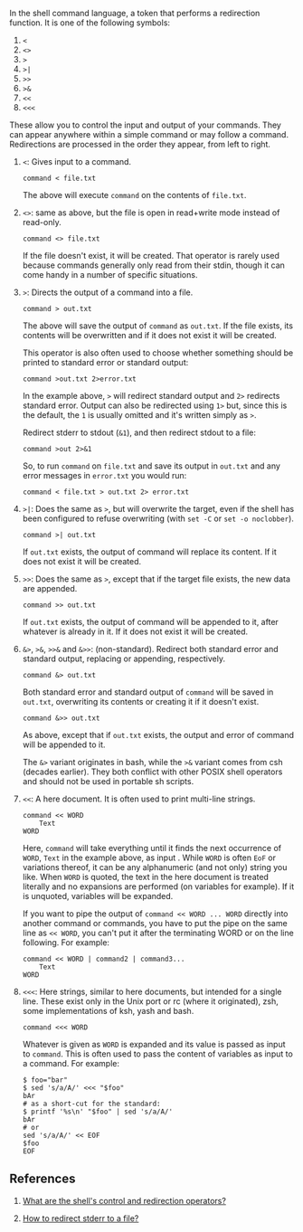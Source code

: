 In the shell command language, a token that performs a redirection function. It is one of the following symbols:

1. `<`
2. `<>`
3. `>`
4. `>|`
5. `>>`
6. `>&`
7. `<<`
8. `<<<`

These allow you to control the input and output of your commands. They can appear anywhere within a simple command or may follow a command. Redirections are processed in the order they appear, from left to right.

1. `<`: Gives input to a command.
    
    ```
    command < file.txt
    ```
    
    The above will execute `command` on the contents of `file.txt`.

2. `<>`: same as above, but the file is open in read+write mode instead of read-only.

    ```
    command <> file.txt
    ```
    
    If the file doesn't exist, it will be created. That operator is rarely used because commands generally only read from their stdin, though it can come handy in a number of specific situations.

3. `>`: Directs the output of a command into a file.

    ```
    command > out.txt
    ```
    
    The above will save the output of `command` as `out.txt`. If the file exists, its contents will be overwritten and if it does not exist it will be created.
    
    This operator is also often used to choose whether something should be printed to standard error or standard output:
    
    ```
    command >out.txt 2>error.txt
    ```
    
    In the example above, `>` will redirect standard output and `2>` redirects standard error. Output can also be redirected using `1>` but, since this is the default, the `1` is usually omitted and it's written simply as `>`.
    
    Redirect stderr to stdout (`&1`), and then redirect stdout to a file:
    
    ```
    command >out 2>&1
    ```
    
    So, to run `command` on `file.txt` and save its output in `out.txt` and any error messages in `error.txt` you would run:
    
    ```
    command < file.txt > out.txt 2> error.txt
    ```

4. `>|`: Does the same as `>`, but will overwrite the target, even if the shell has been configured to refuse overwriting (with `set -C` or `set -o noclobber`).

    ```
    command >| out.txt
    ```
    
    If `out.txt` exists, the output of command will replace its content. If it does not exist it will be created.
    
5. `>>`: Does the same as `>`, except that if the target file exists, the new data are appended.

    ```
    command >> out.txt
    ```
    
    If `out.txt` exists, the output of command will be appended to it, after whatever is already in it. If it does not exist it will be created.

6. `&>`, `>&`, `>>&` and `&>>`: (non-standard). Redirect both standard error and standard output, replacing or appending, respectively.

    ```
    command &> out.txt
    ```
    
    Both standard error and standard output of `command` will be saved in `out.txt`, overwriting its contents or creating it if it doesn't exist.
    
    ```
    command &>> out.txt
    ```
    
    As above, except that if `out.txt` exists, the output and error of command will be appended to it.
    
    The `&>` variant originates in bash, while the `>&` variant comes from csh (decades earlier). They both conflict with other POSIX shell operators and should not be used in portable sh scripts.

7. `<<`: A here document. It is often used to print multi-line strings.

    ```
    command << WORD
        Text
    WORD
    ```
    
    Here, `command` will take everything until it finds the next occurrence of `WORD`, `Text` in the example above, as input . While `WORD` is often `EoF` or variations thereof, it can be any alphanumeric (and not only) string you like. When `WORD` is quoted, the text in the here document is treated literally and no expansions are performed (on variables for example). If it is unquoted, variables will be expanded.
    
    If you want to pipe the output of `command << WORD ... WORD` directly into another command or commands, you have to put the pipe on the same line as `<< WORD`, you can't put it after the terminating WORD or on the line following. For example:
    
    ```
    command << WORD | command2 | command3...
        Text
    WORD
    ```

8. `<<<`: Here strings, similar to here documents, but intended for a single line. These exist only in the Unix port or rc (where it originated), zsh, some implementations of ksh, yash and bash.

    ```
    command <<< WORD
    ```
    
    Whatever is given as `WORD` is expanded and its value is passed as input to `command`. This is often used to pass the content of variables as input to a command. For example:
    
    ```
    $ foo="bar"
    $ sed 's/a/A/' <<< "$foo"
    bAr
    # as a short-cut for the standard:
    $ printf '%s\n' "$foo" | sed 's/a/A/'
    bAr
    # or
    sed 's/a/A/' << EOF
    $foo
    EOF
    ```

## References

1. [What are the shell's control and redirection operators?](https://unix.stackexchange.com/questions/159513/what-are-the-shells-control-and-redirection-operators/159514#159514)

2. [How to redirect stderr to a file?](https://askubuntu.com/questions/625224/how-to-redirect-stderr-to-a-file)
